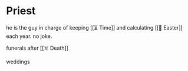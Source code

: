 # Priest

he is the guy in charge of keeping [[⏳ Time]] and calculating [[🐰 Easter]]
each year. no joke.

funerals after [[☠️ Death]]

weddings
